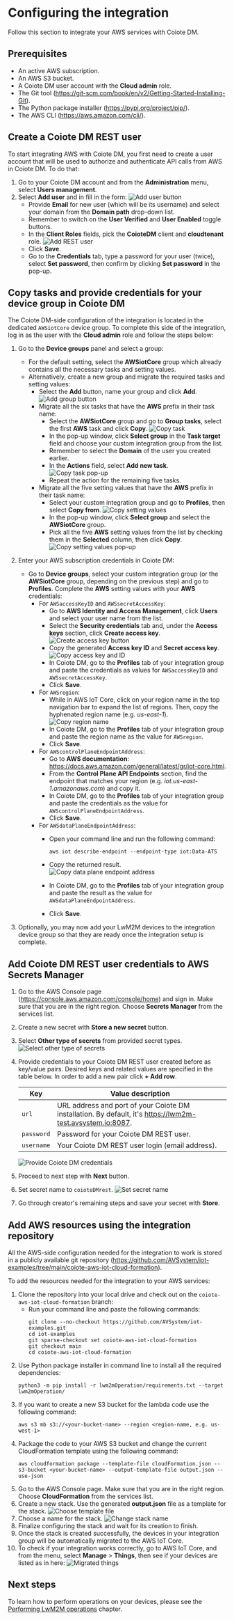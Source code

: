 # Configuring the integration

Follow this section to integrate your AWS services with Coiote DM.

## Prerequisites

- An active AWS subscription.
- An AWS S3 bucket.
- A Coiote DM user account with the **Cloud admin** role.
- The Git tool (<https://git-scm.com/book/en/v2/Getting-Started-Installing-Git>). 
- The Python package installer (<https://pypi.org/project/pip/>).
- The AWS CLI (<https://aws.amazon.com/cli/>).

## Create a Coiote DM REST user

To start integrating AWS with Coiote DM, you first need to create a user account that will be used to authorize and authenticate API calls from AWS in Coiote DM. To do that:   

1. Go to your Coiote DM account and from the **Administration** menu, select **Users management**.
2. Select **Add user** and in fill in the form:
![Add user button](images/add_button2.png "Add user button")
    - Provide **Email** for new user (which will be its username) and select your domain from the **Domain path** drop-down list.
    - Remember to switch on the **User Verified** and **User Enabled** toggle buttons.
    - In the **Client Roles** fields, pick the **CoioteDM** client and **cloudtenant** role.
![Add REST user](images/add_rest_user2.png "Add REST user")
    - Click **Save**.
    - Go to the **Credentials** tab, type a password for your user (twice), select **Set password**, then confirm by clicking **Set password** in the pop-up.

## Copy tasks and provide credentials for your device group in Coiote DM

The Coiote DM-side configuration of the integration is located in the dedicated `AWSiotCore` device group. To complete this side of the integration, log in as the user with the **Cloud admin** role and follow the steps below:

1. Go to the **Device groups** panel and select a group:
    - For the default setting, select the **AWSiotCore** group which already contains all the necessary tasks and setting values.
    - Alternatively, create a new group and migrate the required tasks and setting values:
        - Select the **Add** button, name your group and click **Add**.
        ![Add group button](images/add_group_button.png "Add group button")
        - Migrate all the six tasks that have the **AWS** prefix in their task name:
            - Select the **AWSiotCore** group and go to **Group tasks**, select the first **AWS** task and click **Copy**.
              ![Copy task](images/copy_task.png "Copy task")
            - In the pop-up window, click **Select group** in the **Task target** field and choose your custom integration group from the list.
            - Remember to select the **Domain** of the user you created earlier.
            - In the **Actions** field, select **Add new task**.
              ![Copy task pop-up](images/copy_task_popup.png "Copy task pop-up")
            - Repeat the action for the remaining five tasks.
        - Migrate all the five setting values that have the **AWS** prefix in their task name:
            - Select your custom integration group and go to **Profiles**, then select **Copy from**.
              ![Copy setting values](images/copy_svs.png "Copy setting values")
            - In the pop-up window, click **Select group** and select the **AWSiotCore** group.
            - Pick all the five **AWS** setting values from the list by checking them in the **Selected** column, then click **Copy**.
              ![Copy setting values pop-up](images/copy_sv_popup.png "Copy setting values pop-up")

2. Enter your AWS subscription credentials in Coiote DM:
     - Go to **Device groups**, select your custom integration group (or the **AWSiotCore** group, depending on the previous step) and go to **Profiles**. Complete the **AWS** setting values with your **AWS** credentials:
        - For `AWSaccessKeyID` and `AWSsecretAccessKey`:
            - Go to **AWS Identity and Access Management**, click **Users** and select your user name from the list.
            - Select the **Security credentials** tab and, under the **Access keys** section, click **Create access key**.
               ![Create access key button](images/create_access_key.png "Create access key button")
            - Copy the generated **Access key ID** and **Secret access key**.
               ![Copy access key and ID](images/aws_access_key.png "Copy access key and ID")
            - In Coiote DM, go to the **Profiles** tab of your integration group and paste the credentials as values for `AWSaccessKeyID` and `AWSsecretAccessKey`.
            - Click **Save**.
        - For `AWSregion`:
            - While in AWS IoT Core, click on your region name in the top navigation bar to expand the list of regions. Then, copy the hyphenated region name (e.g. *us-east-1*).
              ![Copy region name](images/region_name.png "Copy region name")
            - In Coiote DM, go to the **Profiles** tab of your integration group and paste the region name as the value for `AWSregion`.
            - Click **Save**.
        - For `AWScontrolPlaneEndpointAddress`:
            - Go to **AWS documentation**: <https://docs.aws.amazon.com/general/latest/gr/iot-core.html>.
            - From the **Control Plane API Endpoints** section, find the endpoint that matches your region (e.g. *iot.us-east-1.amazonaws.com*) and copy it.
            - In Coiote DM, go to the **Profiles** tab of your integration group and paste the credentials as the value for `AWScontrolPlaneEndpointAddress`.
            - Click **Save**.
        - For `AWSdataPlaneEndpointAddress`:
            - Open your command line and run the following command:

              ```
              aws iot describe-endpoint --endpoint-type iot:Data-ATS
              ```

            - Copy the returned result.
              ![Copy data plane endpoint address](images/dataplane.png "Copy data plane endpoint address")
            - In Coiote DM, go to the **Profiles** tab of your integration group and paste the result as the value for `AWSdataPlaneEndpointAddress`.
            - Click **Save**.

3. Optionally, you may now add your LwM2M devices to the integration device group so that they are ready once the integration setup is complete.

## Add Coiote DM REST user credentials to AWS Secrets Manager

1. Go to the AWS Console page (<https://console.aws.amazon.com/console/home>) and sign in. Make sure that you are in the right region. Choose **Secrets Manager** from the services list.
2. Create a new secret with **Store a new secret** button.
3. Select **Other type of secrets** from provided secret types.
   ![Select other type of secrets](images/secret_type.png "Select other type of secrets")
4. Provide credentials to your Coiote DM REST user created before as key/value pairs. Desired keys and related values are specified in the table below. In order to add a new pair click **+ Add row**.

   | Key | Value description |
   |---|---|
   | `url` | URL address and port of your Coiote DM installation. By default, it's https://lwm2m-test.avsystem.io:8087.|
   | `password` | Password for your Coiote DM REST user.|
   | `username` | Your Coiote DM REST user login (email address).|

   ![Provide Coiote DM credentials](images/secret_values.png "Provide Coiote DM credentials")

5. Proceed to next step with **Next** button.
6. Set secret name to `coioteDMrest`.
   ![Set secret name](images/secret_name.png "Set secret name")
7. Go through creator's remaining steps and save your secret with **Store**.

## Add AWS resources using the integration repository

All the AWS-side configuration needed for the integration to work is stored in a publicly available git repository (<https://github.com/AVSystem/iot-examples/tree/main/coiote-aws-iot-cloud-formation>).

To add the resources needed for the integration to your AWS services:

1. Clone the repository into your local drive and check out on the `coiote-aws-iot-cloud-formation` branch:
    - Run your command line and paste the following commands:
       ```
       git clone --no-checkout https://github.com/AVSystem/iot-examples.git
       cd iot-examples
       git sparse-checkout set coiote-aws-iot-cloud-formation
       git checkout main
       cd coiote-aws-iot-cloud-formation
       ```
2. Use Python package installer in command line to install all the required dependencies:
    ```
   python3 -m pip install -r lwm2mOperation/requirements.txt --target lwm2mOperation/
    ```
3. If you want to create a new S3 bucket for the lambda code use the following command:
    ```
   aws s3 mb s3://<your-bucket-name> --region <region-name, e.g. us-west-1>
   ```
4. Package the code to your AWS S3 bucket and change the current CloudFormation template using the following command:
    ```
    aws cloudformation package --template-file cloudFormation.json --s3-bucket <your-bucket-name> --output-template-file output.json --use-json
   ```
5. Go to the AWS Console page. Make sure that you are in the right region. Choose **CloudFormation** from the services list.
6. Create a new stack. Use the generated **output.json** file as a template for the stack.
   ![Choose template file](images/choose_template_file.png "Choose template file")
7. Choose a name for the stack.
   ![Change stack name](images/stack_name.png "Change stack name")
8. Finalize configuring the stack and wait for its creation to finish.
9. Once the stack is created successfully, the devices in your integration group will be automatically migrated to the AWS IoT Core.
10. To check if your integration works correctly, go to AWS IoT Core, and from the menu, select **Manage** > **Things**, then see if your devices are listed as in here:
![Migrated things](images/migrated_things.png "Migrated things")

## Next steps

To learn how to perform operations on your devices, please see the [Performing LwM2M operations](../AWS_Integration_Guide/Device_operations/Operation_types.md) chapter.
